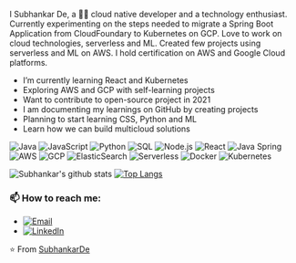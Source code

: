 I Subhankar De, a 👨‍💻 cloud native developer and a technology enthusiast. Currently experimenting on the steps needed to migrate a Spring Boot Application from CloudFoundary to Kubernetes on GCP. Love to work on cloud technologies, serverless and ML. Created few projects using serverless and ML on AWS. I hold certification on AWS and Google Cloud platforms.

- I’m currently learning React and Kubernetes
- Exploring AWS and GCP with self-learning projects
- Want to contribute to open-source project in 2021
- I am documenting my learnings on GitHub by creating projects
- Planning to start learning CSS, Python and ML
- Learn how we can build multicloud solutions

![Java](https://img.shields.io/badge/-Java-000000?style=flat&logo=Java)
![JavaScript](https://img.shields.io/badge/-JavaScript-000000?style=flat&logo=javascript)
![Python](https://img.shields.io/badge/-Python-000000?style=flat&logo=python)
![SQL](https://img.shields.io/badge/-SQL-000000?style=flat&logo=MySQL)
![Node.js](https://img.shields.io/badge/-Node.js-000000?style=flat&logo=node.js&logoColor=339933)
![React](https://img.shields.io/badge/-React-000000?style=flat&logo=React)
![Java Spring](https://img.shields.io/badge/-Spring-000000?style=flat&logo=spring)
![AWS](https://img.shields.io/badge/-AWS-000000?style=flat&logo=amazon-aws)
![GCP](https://img.shields.io/badge/-GCP-000000?style=flat&logo=google-cloud)
![ElasticSearch](https://img.shields.io/badge/-ElasticSearch-000000?style=flat&logo=elasticsearch)
![Serverless](https://img.shields.io/badge/-serverless-000000?style=flat&logo=serverless)
![Docker](https://img.shields.io/badge/-docker-000000?style=flat&logo=docker)
![Kubernetes](https://img.shields.io/badge/-kubernetes-000000?style=flat&logo=kubernetes)

![Subhankar's github stats](https://github-readme-stats.vercel.app/api?username=subhankarde&show_icons=true&count_private=true&hide=stars&include_all_commits=true&theme=buefy)
[![Top Langs](https://github-readme-stats.vercel.app/api/top-langs/?username=subhankarde&layout=compact)](https://github.com/subhankarde/github-readme-stats)

### 📫 How to reach me:

- [![Email](https://img.shields.io/badge/Microsoft_Outlook-0078D4?style=for-the-badge&logo=microsoft-outlook&logoColor=white)](mailto:de.subhankar@gmail.com)
- [![LinkedIn](https://img.shields.io/badge/linkedin%20-%230077B5.svg?&style=for-the-badge&logo=linkedin&logoColor=white)](https://www.linkedin.com/in/subhankar-de-87a6328)

⭐️ From [SubhankarDe](https://github.com/subhankarde)
